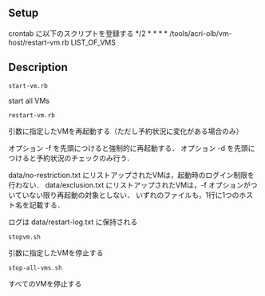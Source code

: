 ## Setup

crontab に以下のスクリプトを登録する
*/2 * * * * /tools/acri-olb/vm-host/restart-vm.rb LIST_OF_VMS

## Description

`start-vm.rb`

start all VMs

`restart-vm.rb`

引数に指定したVMを再起動する（ただし予約状況に変化がある場合のみ）

オプション -f を先頭につけると強制的に再起動する．
オプション -d を先頭につけると予約状況のチェックのみ行う．

data/no-restriction.txt にリストアップされたVMは，起動時のログイン制限を行わない．
data/exclusion.txt にリストアップされたVMは，-f オプションがついていない限り再起動の対象としない．
いずれのファイルも，1行に1つのホスト名を記載する．

ログは data/restart-log.txt に保持される

`stopvm.sh`

引数に指定したVMを停止する

`stop-all-vms.sh`

すべてのVMを停止する

